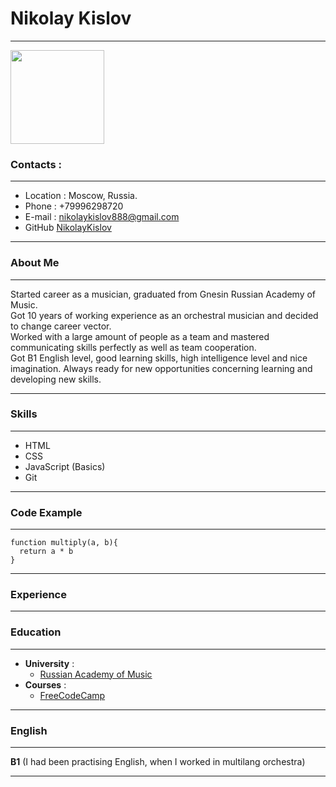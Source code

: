 # Nikolay Kislov    

---

<img src="https://github.com/NikolayKislov/rsschool-cv/blob/gh-pages/IMG_0131.png" width="150">

### Contacts :

---

* Location : Moscow, Russia.
* Phone : +79996298720  
* E-mail : nikolaykislov888@gmail.com
* GitHub [NikolayKislov](https://github.com/NikolayKislov) 

---

### About Me

---

Started career as a musician, graduated from Gnesin Russian Academy of Music.<br>
  Got 10 years of working experience as an orchestral musician and decided to change career vector.<br>
 Worked with a large amount of people as a team and mastered communicating skills perfectly as well as team cooperation. <br>
 Got B1 English level, good learning skills, high intelligence level and nice imagination. Always ready for new opportunities concerning learning and developing new skills.<br>

---

 ### Skills

 ---

 * HTML
 * CSS
 * JavaScript (Basics)
 * Git

---

### Code Example

---


```
function multiply(a, b){
  return a * b
}

```

---

### Experience

---

### Education 

---

* __University__ : <br>
   *   [Russian Academy of Music](https://gnesin-academy.ru/)
* __Courses__ :
   * [FreeCodeCamp](https://www.freecodecamp.org/)

---

### English 

---

__B1__ (I had been practising English, when I worked in multilang orchestra)

---